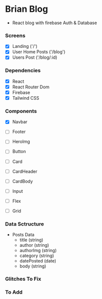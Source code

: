 # Brian Blog

- React blog with firebase Auth & Database

### Screens

- [x] Landing ('/')
- [x] User Home Posts ('/blog')
- [x] Users Post ('/blog/:id)

### Dependencies

- [x] React
- [x] React Router Dom
- [x] Firebase
- [x] Tailwind CSS

### Components 

- [x] Navbar
- [ ] Footer
- [ ] HeroImg
- [ ] Button
- [ ] Card
- [ ] CardHeader
- [ ] CardBody
- [ ] Input
- [ ] Flex
- [ ] Grid


### Data Sctructure

- Posts Data 
    - title (string)
    - author (string)
    - authorImg (string)
    - category (string)
    - datePosted (date)
    - body (string)

### Glitches To Fix



### To Add
